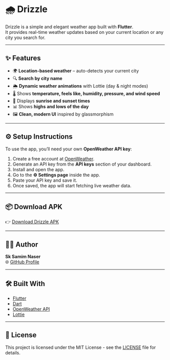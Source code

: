 # 🌧️ Drizzle

Drizzle is a simple and elegant weather app built with **Flutter**.  
It provides real-time weather updates based on your current location or any city you search for.

---

## ✨ Features
- 🌍 **Location-based weather** – auto-detects your current city
- 🔍 **Search by city name**
- 🌦️ **Dynamic weather animations** with Lottie (day & night modes)
- 🌡️ Shows **temperature, feels like, humidity, pressure, and wind speed**
- 🌅 Displays **sunrise and sunset times**
- 📊 Shows **highs and lows of the day**
- 🖼️ **Clean, modern UI** inspired by glassmorphism

---

## ⚙️ Setup Instructions
To use the app, you’ll need your own **OpenWeather API key**:

1. Create a free account at [OpenWeather](https://openweathermap.org/).
2. Generate an API key from the **API keys** section of your dashboard.
3. Install and open the app.
4. Go to the **⚙️ Settings page** inside the app.
5. Paste your API key and save it.
6. Once saved, the app will start fetching live weather data.

---

## 📦 Download APK
👉 [Download Drizzle APK](https://github.com/your-username/drizzle/releases/latest/download/app-release.apk)

---

## 👨‍💻 Author
**Sk Samim Naser**  
🌐 [GitHub Profile](https://github.com/SamimNaser)  

---

## 🛠️ Built With
- [Flutter](https://flutter.dev/)
- [Dart](https://dart.dev/)
- [OpenWeather API](https://openweathermap.org/api)
- [Lottie](https://lottiefiles.com/)
  
---

## 📄 License
This project is licensed under the MIT License - see the [LICENSE](LICENSE) file for details.
